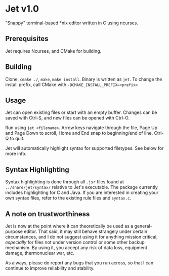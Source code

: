 # Jet v1.0
"Snappy" terminal-based \*nix editor written in C using ncurses.

## Prerequisites
Jet requires Ncurses, and CMake for building.

## Building
Clone, `cmake ./`, `make`, `make install`. Binary is written as `jet`.
To change the install prefix, call CMake with `-DCMAKE_INSTALL_PREFIX=<prefix>`

## Usage
Jet can open existing files or start with an empty buffer. Changes can be saved with Ctrl-S, and
new files can be opened with Ctrl-O.

Run using `jet <filename>`. Arrow keys navigate through the file, Page Up and Page Down to scroll,
Home and End snap to beginning/end of line. Ctrl-Q to quit.

Jet will automatically highlight syntax for supported filetypes. See below for more info.

## Syntax Highlighting
Syntax highlighting is done through all `.jsr` files found at `../share/jet/syntax/` relative to
Jet's executable. The package currently includes highlighting for C and Java. If you are interested
in creating your own syntax files, refer to the existing rule files and `syntax.c`.

## A note on trustworthiness
Jet is now at the point where it can theoretically be used as a general-purpose editor.
That said, it may still behave strangely under certain circumstances, and I do not suggest using it
for anything mission critical, *especially* for files not under version control or some other backup
mechanism. By using it, you accept any risk of data loss, equipment damage, thermonuclear war, etc.

As always, please do report any bugs that you run across, so that I can continue to improve
reliability and stability.
